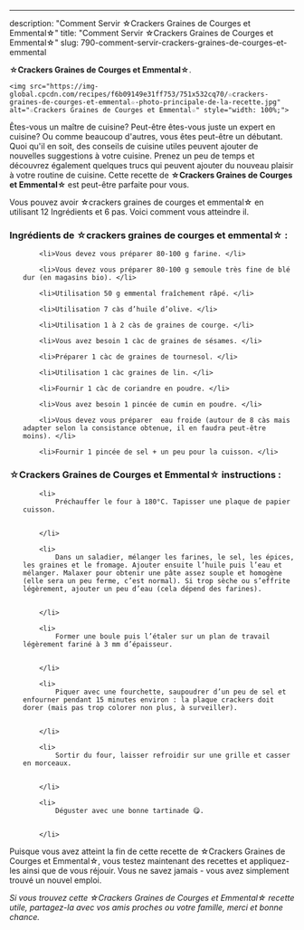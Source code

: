 ---
description: "Comment Servir ☆Crackers Graines de Courges et Emmental☆"
title: "Comment Servir ☆Crackers Graines de Courges et Emmental☆"
slug: 790-comment-servir-crackers-graines-de-courges-et-emmental

<p>
	<strong>☆Crackers Graines de Courges et Emmental☆</strong>. 
	
</p>
<p>
	
	<img src="https://img-global.cpcdn.com/recipes/f6b09149e31ff753/751x532cq70/☆crackers-graines-de-courges-et-emmental☆-photo-principale-de-la-recette.jpg" alt="☆Crackers Graines de Courges et Emmental☆" style="width: 100%;">
	
	
</p>

Êtes-vous un maître de cuisine? Peut-être êtes-vous juste un expert en cuisine? Ou comme beaucoup d'autres, vous êtes peut-être un débutant. Quoi qu'il en soit, des conseils de cuisine utiles peuvent ajouter de nouvelles suggestions à votre cuisine. Prenez un peu de temps et découvrez également quelques trucs qui peuvent ajouter du nouveau plaisir à votre routine de cuisine. Cette recette de <strong> ☆Crackers Graines de Courges et Emmental☆ </strong> est peut-être parfaite pour vous.

<!--inarticleads1-->

Vous pouvez avoir ☆crackers graines de courges et emmental☆ en utilisant 12 Ingrédients et 6 pas. Voici comment vous atteindre il.

<h3>Ingrédients de ☆crackers graines de courges et emmental☆ :</h3>

<ol>
	
		<li>Vous devez vous préparer 80-100 g farine. </li>
	
		<li>Vous devez vous préparer 80-100 g semoule très fine de blé dur (en magasins bio). </li>
	
		<li>Utilisation 50 g emmental fraîchement râpé. </li>
	
		<li>Utilisation 7 càs d’huile d’olive. </li>
	
		<li>Utilisation 1 à 2 càs de graines de courge. </li>
	
		<li>Vous avez besoin 1 càc de graines de sésames. </li>
	
		<li>Préparer 1 càc de graines de tournesol. </li>
	
		<li>Utilisation 1 càc graines de lin. </li>
	
		<li>Fournir 1 càc de coriandre en poudre. </li>
	
		<li>Vous avez besoin 1 pincée de cumin en poudre. </li>
	
		<li>Vous devez vous préparer  eau froide (autour de 8 càs mais adapter selon la consistance obtenue, il en faudra peut-être moins). </li>
	
		<li>Fournir 1 pincée de sel + un peu pour la cuisson. </li>
	
</ol>



<!--inarticleads2-->

<h3>☆Crackers Graines de Courges et Emmental☆ instructions :</h3>

<ol>
	
		<li>
			Préchauffer le four à 180°C. Tapisser une plaque de papier cuisson.
			
			
		</li>
	
		<li>
			Dans un saladier, mélanger les farines, le sel, les épices, les graines et le fromage. Ajouter ensuite l’huile puis l’eau et mélanger. Malaxer pour obtenir une pâte assez souple et homogène (elle sera un peu ferme, c’est normal). Si trop sèche ou s’effrite légèrement, ajouter un peu d’eau (cela dépend des farines).
			
			
		</li>
	
		<li>
			Former une boule puis l’étaler sur un plan de travail légèrement fariné à 3 mm d’épaisseur.
			
			
		</li>
	
		<li>
			Piquer avec une fourchette, saupoudrer d’un peu de sel et enfourner pendant 15 minutes environ : la plaque crackers doit dorer (mais pas trop colorer non plus, à surveiller).
			
			
		</li>
	
		<li>
			Sortir du four, laisser refroidir sur une grille et casser en morceaux.
			
			
		</li>
	
		<li>
			Déguster avec une bonne tartinade 😋.
			
			
		</li>
	
</ol>



<!--inarticleads1-->

<p>
Puisque vous avez atteint la fin de cette recette de ☆Crackers Graines de Courges et Emmental☆, vous testez maintenant des recettes et appliquez-les ainsi que de vous réjouir. Vous ne savez jamais - vous avez simplement trouvé un nouvel emploi.
</p>

<p>
<i>Si vous trouvez cette ☆Crackers Graines de Courges et Emmental☆ recette utile, partagez-la avec vos amis proches ou votre famille, merci et bonne chance.</i>
</p>
